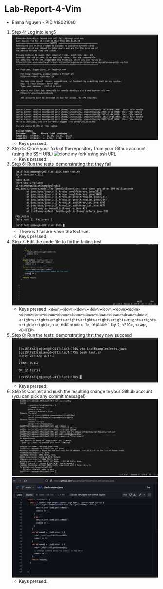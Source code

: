 # Lab-Report-4-Vim
- Emma Nguyen - PID A18021060

1. Step 4: Log into ieng6
   ![Log into my ieng6](step4-1.png)
   - Keys pressed: 
1. Step 5: Clone your fork of the repository from your Github account (using the SSH URL)
   ![clone my fork using `ssh URL`](step5.png)
   - Keys pressed: 
1. Step 6: Run the tests, demonstrating that they fail
   ![run ListExamplesTests](step6.png)
   - There is 1 failure when the test run.
   - Keys pressed:
1. Step 7: Edit the code file to fix the failing test
   ![ListExamples.java after being fixed](step7.png)
   - Keys pressed: `<down><down><down><down><down><down><down><down>down><down><down><down><down><down><down><down><down>`,`<right><right><right><right><right><right><right><right><right><right><right>`, `<i>`, edit `<index 1>`, replace `1` by `2`, `<ESC>`, `<:wq>`, `<ENTER>`
1. Step 8: Run the tests, demonstrating that they now succeed
   ![run ListExamplesTest again after fixing the code](step8.png)
   - Keys pressed:
1. Step 9: Commit and push the resulting change to your Github account (you can pick any commit message!)
   ![Commit and push ListExamples.java into gitHub](step9.png)
   ![listExamples.java file after updating](step9-1.png)
   - Keys pressed:





